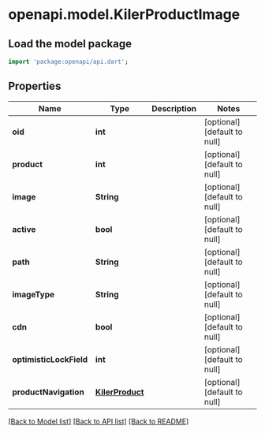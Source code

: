 # openapi.model.KilerProductImage

## Load the model package
```dart
import 'package:openapi/api.dart';
```

## Properties
Name | Type | Description | Notes
------------ | ------------- | ------------- | -------------
**oid** | **int** |  | [optional] [default to null]
**product** | **int** |  | [optional] [default to null]
**image** | **String** |  | [optional] [default to null]
**active** | **bool** |  | [optional] [default to null]
**path** | **String** |  | [optional] [default to null]
**imageType** | **String** |  | [optional] [default to null]
**cdn** | **bool** |  | [optional] [default to null]
**optimisticLockField** | **int** |  | [optional] [default to null]
**productNavigation** | [**KilerProduct**](KilerProduct.md) |  | [optional] [default to null]

[[Back to Model list]](../README.md#documentation-for-models) [[Back to API list]](../README.md#documentation-for-api-endpoints) [[Back to README]](../README.md)


